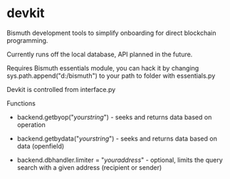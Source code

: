 # devkit

Bismuth development tools to simplify onboarding for direct blockchain programming.

Currently runs off the local database, API planned in the future.

Requires Bismuth essentials module, you can hack it by changing sys.path.append("d:/bismuth") to your path to folder with essentials.py

Devkit is controlled from interface.py

Functions

- backend.getbyop("_yourstring_") - seeks and returns data based on operation

- backend.getbydata("_yourstring_") - seeks and returns data based on data (openfield)

- backend.dbhandler.limiter = "_youraddress_" - optional, limits the query search with a given address (recipient or sender)
